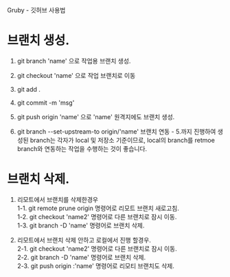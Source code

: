 Gruby - 깃허브 사용법     

# 브랜치 생성.

1. git branch 'name' 으로 작업용 브랜치 생성.   

2. git checkout 'name' 으로 작업 브랜치로 이동  

3. git add .    

4. git commit -m 'msg'  

5. git push origin 'name' 으로 'name' 원격지에도 브랜치 생성.   

6. git branch --set-upstream-to origin/'name' 브랜치 연동 - 5.까지 진행하여 생성된 branch는 각자가 local 및 저장소 기준이므로, local의 branch를 retmoe branch와 연동하는 작업을 수행하는 것이 좋습니다.




# 브랜치 삭제. 

1. 리모트에서 브랜치를 삭제한경우    
    1-1. git remote prune origin 명령어로 리모트 브랜치 새로고침.    
    1-2. git checkout 'name2' 명령어로 다른 브랜치로 잠시 이동.    
    1-3. git branch -D 'name' 명령어로 브랜치 삭제.    


2. 리모트에서 브랜치 삭제 안하고 로컬에서 진행 할경우.    
    2-1. git checkout 'name2' 명령어로 다른 브랜치로 잠시 이동.    
    2-2. git branch -D 'name' 명령어로 브랜치 삭제.    
    2-3. git push origin :'name' 명령어로 리모티 브랜치도 삭제.    
 


